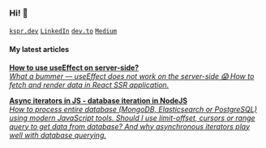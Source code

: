### Hi! 🦄

<code><a href="https://kspr.dev">kspr.dev</a></code>
<code><a href="https://www.linkedin.com/in/kasper-moskwiak/">LinkedIn</a></code>
<code><a href="https://dev.to/kmoskwiak">dev.to</a></code>
<code><a href="https://medium.com/@kaspermoskwiak">Medium</a></code>


#### My latest articles

<p cite="http://www.worldwildlife.org/who/index.html">
   <a href="https://miro.medium.com/max/2000/1*utp25FPHbw5Rr1bxvhfsJw.png">
    <b>How to use useEffect on server-side?</b>
    <br>
      <em>What a bummer — useEffect does not work on the server-side 😱 How to fetch and render data in React SSR application.</em>
  </a>
</p>

<p cite="http://www.worldwildlife.org/who/index.html">
   <a href="https://miro.medium.com/max/2000/1*utp25FPHbw5Rr1bxvhfsJw.png">
    <b>Async iterators in JS - database iteration in NodeJS</b>
    <br>
    <em>How to process entire database (MongoDB, Elasticsearch or PostgreSQL) using modern JavaScript tools. Should I use limit-offset, cursors or range query to get data from database? And why asynchronous iterators play well with database querying.</em>
  </a>
 </p>

<!--
**kmoskwiak/kmoskwiak** is a ✨ _special_ ✨ repository because its `README.md` (this file) appears on your GitHub profile.

Here are some ideas to get you started:

- 🔭 I’m currently working on ...
- 🌱 I’m currently learning ...
- 👯 I’m looking to collaborate on ...
- 🤔 I’m looking for help with ...
- 💬 Ask me about ...
- 📫 How to reach me: ...
- 😄 Pronouns: ...
- ⚡ Fun fact: ...
-->
